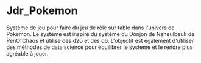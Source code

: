 # Jdr_Pokemon
Système de jeu pour faire du jeu de rôle sur table dans l'univers de Pokemon. Le système est inspiré du système du Donjon de Naheulbeuk de PenOfChaos et utilise des d20 et des d6.
L'objectif est également d'utiliser des méthodes de data science pour équilibrer le système et le rendre plus agréable à jouer.
